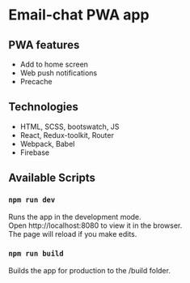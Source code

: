 # Email-chat PWA app

## PWA features
- Add to home screen
- Web push notifications
- Precache

## Technologies
- HTML, SCSS, bootswatch, JS
- React, Redux-toolkit, Router
- Webpack, Babel
- Firebase

## Available Scripts

### `npm run dev`

Runs the app in the development mode.<br>
Open http://localhost:8080 to view it in the browser.<br>
The page will reload if you make edits.

### `npm run build`

Builds the app for production to the /build folder.<br>
